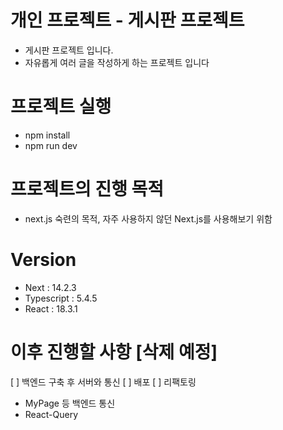 # 개인 프로젝트 - 게시판 프로젝트
- 게시판 프로젝트 입니다.
- 자유롭게 여러 글을 작성하게 하는 프로젝트 입니다

# 프로젝트 실행
- npm install
- npm run dev

# 프로젝트의 진행 목적
-  next.js 숙련의 목적, 자주 사용하지 않던 Next.js를 사용해보기 위함

# Version
- Next : 14.2.3
- Typescript : 5.4.5
- React : 18.3.1

# 이후 진행할 사항 [삭제 예정]
[ ] 백엔드 구축 후 서버와 통신
[ ] 배포
[ ] 리팩토링

- MyPage 등 백엔드 통신
- React-Query